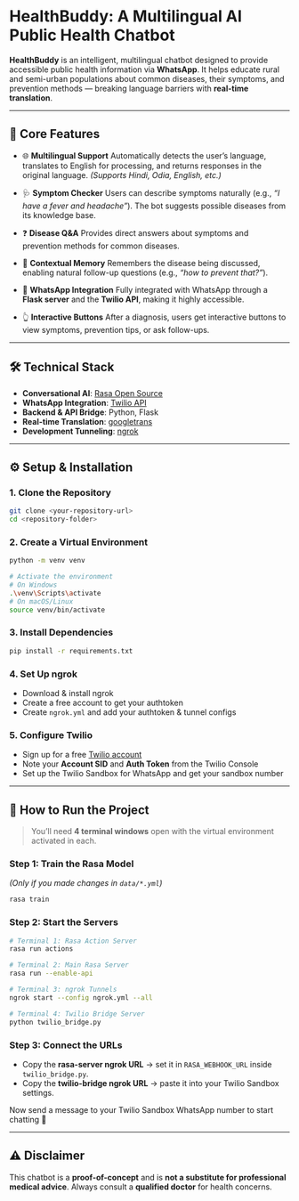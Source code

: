 # HealthBuddy: A Multilingual AI Public Health Chatbot

**HealthBuddy** is an intelligent, multilingual chatbot designed to provide accessible public health information via **WhatsApp**.
It helps educate rural and semi-urban populations about common diseases, their symptoms, and prevention methods — breaking language barriers with **real-time translation**.

---

## 🌟 Core Features

* 🌐 **Multilingual Support**
  Automatically detects the user’s language, translates to English for processing, and returns responses in the original language.
  *(Supports Hindi, Odia, English, etc.)*

* 🩺 **Symptom Checker**
  Users can describe symptoms naturally (e.g., *“I have a fever and headache”*). The bot suggests possible diseases from its knowledge base.

* ❓ **Disease Q\&A**
  Provides direct answers about symptoms and prevention methods for common diseases.

* 🧠 **Contextual Memory**
  Remembers the disease being discussed, enabling natural follow-up questions (e.g., *“how to prevent that?”*).

* 📱 **WhatsApp Integration**
  Fully integrated with WhatsApp through a **Flask server** and the **Twilio API**, making it highly accessible.

* 👆 **Interactive Buttons**
  After a diagnosis, users get interactive buttons to view symptoms, prevention tips, or ask follow-ups.

---

## 🛠️ Technical Stack

* **Conversational AI**: [Rasa Open Source](https://rasa.com/)
* **WhatsApp Integration**: [Twilio API](https://www.twilio.com/)
* **Backend & API Bridge**: Python, Flask
* **Real-time Translation**: [googletrans](https://pypi.org/project/googletrans/)
* **Development Tunneling**: [ngrok](https://ngrok.com/)

---

## ⚙️ Setup & Installation

### 1. Clone the Repository

```bash
git clone <your-repository-url>
cd <repository-folder>
```

### 2. Create a Virtual Environment

```bash
python -m venv venv

# Activate the environment
# On Windows
.\venv\Scripts\activate
# On macOS/Linux
source venv/bin/activate
```

### 3. Install Dependencies

```bash
pip install -r requirements.txt
```

### 4. Set Up ngrok

* Download & install ngrok
* Create a free account to get your authtoken
* Create `ngrok.yml` and add your authtoken & tunnel configs

### 5. Configure Twilio

* Sign up for a free [Twilio account](https://www.twilio.com/try-twilio)
* Note your **Account SID** and **Auth Token** from the Twilio Console
* Set up the Twilio Sandbox for WhatsApp and get your sandbox number

---

## 🚀 How to Run the Project

> You’ll need **4 terminal windows** open with the virtual environment activated in each.

### Step 1: Train the Rasa Model

*(Only if you made changes in `data/*.yml`)*

```bash
rasa train
```

### Step 2: Start the Servers

```bash
# Terminal 1: Rasa Action Server
rasa run actions

# Terminal 2: Main Rasa Server
rasa run --enable-api

# Terminal 3: ngrok Tunnels
ngrok start --config ngrok.yml --all

# Terminal 4: Twilio Bridge Server
python twilio_bridge.py
```

### Step 3: Connect the URLs

* Copy the **rasa-server ngrok URL** → set it in `RASA_WEBHOOK_URL` inside `twilio_bridge.py`.
* Copy the **twilio-bridge ngrok URL** → paste it into your Twilio Sandbox settings.

Now send a message to your Twilio Sandbox WhatsApp number to start chatting 🎉

---

## ⚠️ Disclaimer

This chatbot is a **proof-of-concept** and is **not a substitute for professional medical advice**.
Always consult a **qualified doctor** for health concerns.

